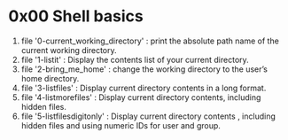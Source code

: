 # 0x00 Shell basics
1. file '0-current_working_directory' : print the absolute path name of the current working directory.
2. file '1-listit' : Display the contents list of your current directory.
3. file '2-bring_me_home' : change the working directory to the user’s home directory.
4. file '3-listfiles' : Display current directory contents in a long format.
5. file '4-listmorefiles' : Display current directory contents, including hidden files.
6. file '5-listfilesdigitonly' : Display current directory contents , including hidden files and using numeric IDs for user and group.
